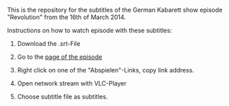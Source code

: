 This is the repository for the subtitles of the German Kabarett show episode "Revolution" from the 16th of March 2014.

Instructions on how to watch episode with these subtitles:

1. Download the .srt-File

2. Go to the [page of the episode](http://www.zdf.de/ZDFmediathek/beitrag/video/2109350/Die-Anstalt-vom-11.-Maerz-2014?bc=sts;suc)

3. Right click on one of the "Abspielen"-Links, copy link address.

4. Open network stream with VLC-Player

5. Choose subtitle file as subtitles.
